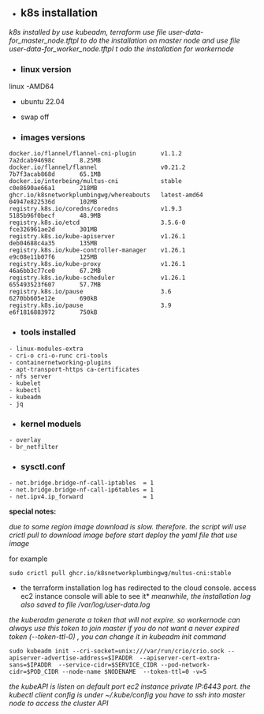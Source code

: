 - ## k8s installation  
*k8s installed by use kubeadm, terraform use file user-data-for_master_node.tftpl to do the installation on master node  and use file user-data-for_worker_node.tftpl t odo the installation for workernode*

- ### linux version 
linux -AMD64
-  ubuntu 22.04
-  swap off

- ### images versions 

```
docker.io/flannel/flannel-cni-plugin       v1.1.2              7a2dcab94698c       8.25MB
docker.io/flannel/flannel                  v0.21.2             7b7f3acab868d       65.1MB
docker.io/interbeing/multus-cni            stable              c0e8690ae66a1       218MB
ghcr.io/k8snetworkplumbingwg/whereabouts   latest-amd64        04947e822536d       102MB
registry.k8s.io/coredns/coredns            v1.9.3              5185b96f0becf       48.9MB
registry.k8s.io/etcd                       3.5.6-0             fce326961ae2d       301MB
registry.k8s.io/kube-apiserver             v1.26.1             deb04688c4a35       135MB
registry.k8s.io/kube-controller-manager    v1.26.1             e9c08e11b07f6       125MB
registry.k8s.io/kube-proxy                 v1.26.1             46a6bb3c77ce0       67.2MB
registry.k8s.io/kube-scheduler             v1.26.1             655493523f607       57.7MB
registry.k8s.io/pause                      3.6                 6270bb605e12e       690kB
registry.k8s.io/pause                      3.9                 e6f1816883972       750kB
```

- ### tools installed 
```
- linux-modules-extra
- cri-o cri-o-runc cri-tools
- containernetworking-plugins 
- apt-transport-https ca-certificates
- nfs server
- kubelet
- kubectl
- kubeadm 
- jq 
```
- ### kernel moduels 

```
- overlay
- br_netfilter
```

- ### sysctl.conf  
```
- net.bridge.bridge-nf-call-iptables  = 1
- net.bridge.bridge-nf-call-ip6tables = 1
- net.ipv4.ip_forward                 = 1
```




**special notes:**

*due to some region image download is slow. therefore. the script will use crictl pull to download image before start deploy the yaml file that use image*

for example 
```
sudo crictl pull ghcr.io/k8snetworkplumbingwg/multus-cni:stable  
```

* the terraform installation log has redirected to the cloud console. access ec2 instance console will able to see it*
*meanwhile, the installation log also saved to file /var/log/user-data.log*

*the kuberadm generate a token that will not expire. so workernode can always use this token to join master*
*if you do not want a never expired token (--token-ttl-0) , you can change it in kubeadm init command*

```
sudo kubeadm init --cri-socket=unix:///var/run/crio/crio.sock --apiserver-advertise-address=$IPADDR  --apiserver-cert-extra-sans=$IPADDR  --service-cidr=$SERVICE_CIDR --pod-network-cidr=$POD_CIDR --node-name $NODENAME  --token-ttl=0 -v=5  
```

*the kubeAPI is listen on default port ec2 instance private IP:6443 port. the kubectl client config is under ~/.kube/config*
*you have to ssh into master node to access the cluster API*



